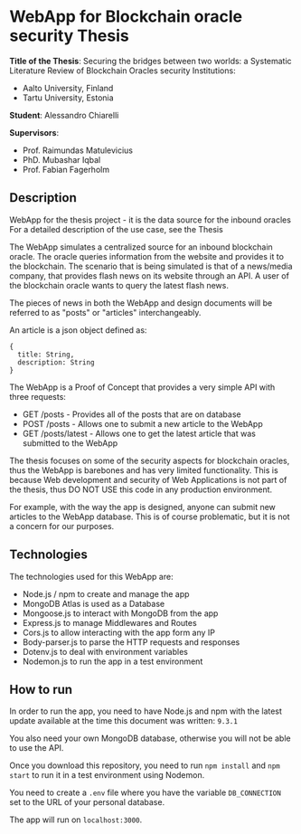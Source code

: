 # WebApp for Blockchain oracle security Thesis

**Title of the Thesis**: Securing the bridges between two worlds: a Systematic Literature Review of Blockchain Oracles security
Institutions:
- Aalto University, Finland
- Tartu University, Estonia

**Student**: Alessandro Chiarelli

**Supervisors**:
- Prof. Raimundas Matulevicius
- PhD. Mubashar Iqbal
- Prof. Fabian Fagerholm

## Description
WebApp for the thesis project - it is the data source for the inbound oracles
For a detailed description of the use case, see the Thesis

The WebApp simulates a centralized source for an inbound blockchain oracle.
The oracle queries information from the website and provides it to the blockchain.
The scenario that is being simulated is that of a news/media company, that provides
flash news on its website through an API. A user of the blockchain oracle wants
to query the latest flash news.

The pieces of news in both the WebApp and design documents will be referred to as
"posts" or "articles" interchangeably.

An article is a json object defined as:
```
{
  title: String,
  description: String
}
```

The WebApp is a Proof of Concept that provides a very simple API with three requests:
- GET /posts - Provides all of the posts that are on database
- POST /posts - Allows one to submit a new article to the WebApp
- GET /posts/latest - Allows one to get the latest article that was submitted to the WebApp

The thesis focuses on some of the security aspects for blockchain oracles, thus the WebApp
is barebones and has very limited functionality. This is because Web development and 
security of Web Applications is not part of the thesis, thus DO NOT USE this code in any
production environment.

For example, with the way the app is designed, anyone can submit new articles to the 
WebApp database. This is of course problematic, but it is not a concern for our 
purposes.

## Technologies

The technologies used for this WebApp are:
- Node.js / npm to create and manage the app
- MongoDB Atlas is used as a Database
- Mongoose.js to interact with MongoDB from the app
- Express.js to manage Middlewares and Routes
- Cors.js to allow interacting with the app form any IP
- Body-parser.js to parse the HTTP requests and responses
- Dotenv.js to deal with environment variables
- Nodemon.js to run the app in a test environment

## How to run

In order to run the app, you need to have Node.js and npm with the latest update available
at the time this document was written: `9.3.1`

You also need your own MongoDB database, otherwise you will not be able to use the API.

Once you download this repository, you need to run `npm install` and `npm start` to run it
in a test environment using Nodemon.

You need to create a `.env` file where you have the variable `DB_CONNECTION` set to the 
URL of your personal database.

The app will run on `localhost:3000`.
